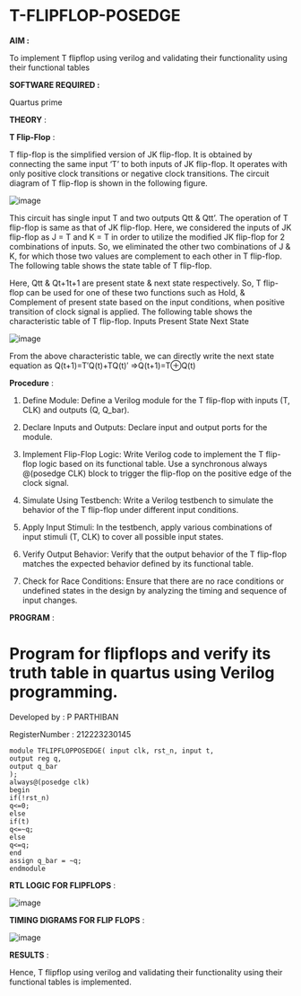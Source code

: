 # T-FLIPFLOP-POSEDGE

**AIM :**

To implement  T flipflop using verilog and validating their functionality using their functional tables

**SOFTWARE REQUIRED :**

Quartus prime

**THEORY** :

**T Flip-Flop** :

T flip-flop is the simplified version of JK flip-flop. It is obtained by connecting the same input ‘T’ to both inputs of JK flip-flop. It operates with only positive clock transitions or negative clock transitions. The circuit diagram of T flip-flop is shown in the following figure.

![image](https://github.com/naavaneetha/T-FLIPFLOP-POSEDGE/assets/154305477/458a68fe-2d08-4a9d-ac4f-7ae0480ce0bd)

 
This circuit has single input T and two outputs Qtt & Qtt’. The operation of T flip-flop is same as that of JK flip-flop. Here, we considered the inputs of JK flip-flop as J = T and K = T in order to utilize the modified JK flip-flop for 2 combinations of inputs. So, we eliminated the other two combinations of J & K, for which those two values are complement to each other in T flip-flop. The following table shows the state table of T flip-flop.

Here, Qtt & Qt+1t+1 are present state & next state respectively. So, T flip-flop can be used for one of these two functions such as Hold, & Complement of present state based on the input conditions, when positive transition of clock signal is applied. The following table shows the characteristic table of T flip-flop. Inputs Present State Next State

![image](https://github.com/naavaneetha/T-FLIPFLOP-POSEDGE/assets/154305477/cdd7fb32-539f-4b66-bb8d-f305a153c886)

 
From the above characteristic table, we can directly write the next state equation as Q(t+1)=T′Q(t)+TQ(t)′ ⇒Q(t+1)=T⊕Q(t)

**Procedure** :

1) Define Module: Define a Verilog module for the T flip-flop with inputs (T, CLK) and outputs (Q, Q_bar).

2) Declare Inputs and Outputs: Declare input and output ports for the module.

3) Implement Flip-Flop Logic: Write Verilog code to implement the T flip-flop logic based on its functional table. Use a synchronous always @(posedge CLK) block to trigger the flip-flop on the positive edge of the clock signal.

4) Simulate Using Testbench: Write a Verilog testbench to simulate the behavior of the T flip-flop under different input conditions.

5) Apply Input Stimuli: In the testbench, apply various combinations of input stimuli (T, CLK) to cover all possible input states.

6) Verify Output Behavior: Verify that the output behavior of the T flip-flop matches the expected behavior defined by its functional table.

7) Check for Race Conditions: Ensure that there are no race conditions or undefined states in the design by analyzing the timing and sequence of input changes.


**PROGRAM** : 

# Program for flipflops and verify its truth table in quartus using Verilog programming. 

Developed by : P PARTHIBAN

RegisterNumber : 212223230145

```
module TFLIPFLOPPOSEDGE( input clk, rst_n, input t,
output reg q,
output q_bar
);
always@(posedge clk) 
begin 
if(!rst_n)
q<=0;
else
if(t)
q<=~q;
else
q<=q;
end
assign q_bar = ~q;
endmodule
```
**RTL LOGIC FOR FLIPFLOPS** :

![image](https://github.com/sanjayashwinP/T-FLIPFLOP-POSEDGE/assets/147473265/fc2d6f81-bcdb-414b-972f-329507e0b4e8)

**TIMING DIGRAMS FOR FLIP FLOPS** :

![image](https://github.com/sanjayashwinP/T-FLIPFLOP-POSEDGE/assets/147473265/e0a10e25-c7b9-4efb-83e1-b4d63059a1e5)

**RESULTS** :

Hence, T flipflop using verilog and validating their functionality using their functional tables is implemented.

